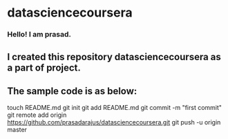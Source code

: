 datasciencecoursera
===================
### Hello! I am prasad.
## I created this repository datasciencecoursera as a part of project.
## The sample code is as below:
touch README.md
git init
git add README.md
git commit -m "first commit"
git remote add origin https://github.com/prasadarajus/datasciencecoursera.git
git push -u origin master
